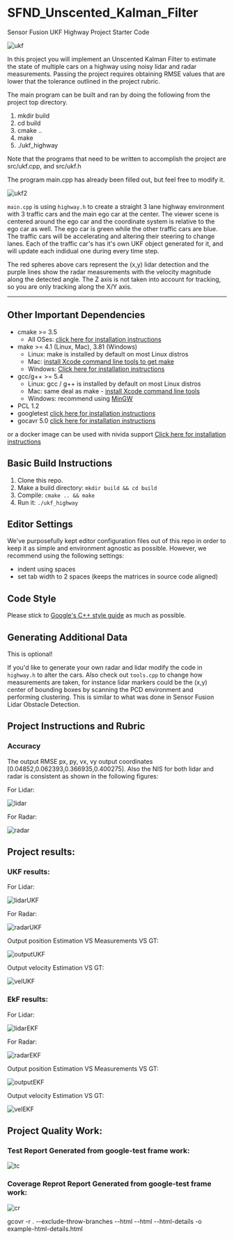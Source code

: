 # SFND_Unscented_Kalman_Filter
Sensor Fusion UKF Highway Project Starter Code

![ukf](media/ukf_highway_tracked.gif)

In this project you will implement an Unscented Kalman Filter to estimate the state of multiple cars on a highway using noisy lidar and radar measurements. Passing the project requires obtaining RMSE values that are lower that the tolerance outlined in the project rubric. 

The main program can be built and ran by doing the following from the project top directory.

1. mkdir build
2. cd build
3. cmake ..
4. make
5. ./ukf_highway

Note that the programs that need to be written to accomplish the project are src/ukf.cpp, and src/ukf.h

The program main.cpp has already been filled out, but feel free to modify it.

![ukf2](media/ukf_highway.png)

`main.cpp` is using `highway.h` to create a straight 3 lane highway environment with 3 traffic cars and the main ego car at the center. 
The viewer scene is centered around the ego car and the coordinate system is relative to the ego car as well. The ego car is green while the 
other traffic cars are blue. The traffic cars will be accelerating and altering their steering to change lanes. Each of the traffic car's has
it's own UKF object generated for it, and will update each indidual one during every time step. 

The red spheres above cars represent the (x,y) lidar detection and the purple lines show the radar measurements with the velocity magnitude along the detected angle. The Z axis is not taken into account for tracking, so you are only tracking along the X/Y axis.

---

## Other Important Dependencies
* cmake >= 3.5
  * All OSes: [click here for installation instructions](https://cmake.org/install/)
* make >= 4.1 (Linux, Mac), 3.81 (Windows)
  * Linux: make is installed by default on most Linux distros
  * Mac: [install Xcode command line tools to get make](https://developer.apple.com/xcode/features/)
  * Windows: [Click here for installation instructions](http://gnuwin32.sourceforge.net/packages/make.htm)
* gcc/g++ >= 5.4
  * Linux: gcc / g++ is installed by default on most Linux distros
  * Mac: same deal as make - [install Xcode command line tools](https://developer.apple.com/xcode/features/)
  * Windows: recommend using [MinGW](http://www.mingw.org/)
* PCL 1.2
* googletest [click here for installation instructions](https://github.com/google/googletest)
* gocavr 5.0 [click here for installation instructions](https://gcovr.com/en/stable/installation.html)

or a docker image can be used with nivida support [Click here for installation instructions](https://github.com/m-loay/opencv-pcl-gpu-Docker-image)

## Basic Build Instructions

1. Clone this repo.
2. Make a build directory: `mkdir build && cd build`
3. Compile: `cmake .. && make`
4. Run it: `./ukf_highway`

## Editor Settings

We've purposefully kept editor configuration files out of this repo in order to
keep it as simple and environment agnostic as possible. However, we recommend
using the following settings:

* indent using spaces
* set tab width to 2 spaces (keeps the matrices in source code aligned)

## Code Style

Please stick to [Google's C++ style guide](https://google.github.io/styleguide/cppguide.html) as much as possible.

## Generating Additional Data

This is optional!

If you'd like to generate your own radar and lidar modify the code in `highway.h` to alter the cars. Also check out `tools.cpp` to
change how measurements are taken, for instance lidar markers could be the (x,y) center of bounding boxes by scanning the PCD environment
and performing clustering. This is similar to what was done in Sensor Fusion Lidar Obstacle Detection.

## Project Instructions and Rubric

### Accuracy
The output RMSE px, py, vx, vy output coordinates [0.04852,0.062393,0.366935,0.400275].
Also the NIS for both lidar and radar is consistent as shown in the following figures:

For Lidar:

![lidar](media/highway--NIS_laser.png)


For Radar:

![radar](media/highway--NIS_Radar.png)

## Project results:

### UKF results:
For Lidar:

![lidarUKF](media/UKF_sample-laser-radar-measurement-data-1--NIS_laser.png)

For Radar:

![radarUKF](media/UKF_sample-laser-radar-measurement-data-1--NIS-Radar.png)

Output position Estimation VS Measurements VS GT:

![outputUKF](media/UKF_sample-laser-radar-measurement-data-1--Output-estimation.png)

Output velocity Estimation VS GT:

![velUKF](media/UKF_sample-laser-radar-measurement-data-1--Output-V.png)

### EkF results:
For Lidar:

![lidarEKF](media/EKF_sample-laser-radar-measurement-data-1--NIS_laser.png)

For Radar:

![radarEKF](media/EKF_sample-laser-radar-measurement-data-1--NIS-Radar.png)

Output position Estimation VS Measurements VS GT:

![outputEKF](media/EKF_estimation.png)

Output velocity Estimation VS GT:

![velEKF](media/EKF_sample-laser-radar-measurement-data-1--Output-V.png)

## Project Quality Work:

### Test Report Generated from google-test frame work:
![tc](media/test_cases.png)

### Coverage Reprot Report Generated from google-test frame work:
![cr](media/coverage.png)


gcovr -r . --exclude-throw-branches --html --html --html-details -o example-html-details.html

